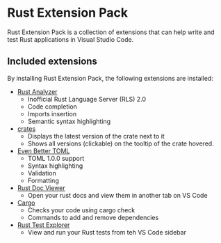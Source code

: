 # Rust Extension Pack

Rust Extension Pack is a collection of extensions that can help write and test Rust applications in Visual Studio Code.

## Included extensions
By installing Rust Extension Pack, the following extensions are installed:
* [Rust Analyzer](https://github.com/rust-analyzer/rust-analyzer)
  * Inofficial Rust Language Server (RLS) 2.0
  * Code completion
  * Imports insertion
  * Semantic syntax highlighting
* [crates](https://github.com/serayuzgur/crates)
  * Displays the latest version of the crate next to it
  * Shows all versions (clickable) on the tooltip of the crate hovered.
* [Even Better TOML](https://github.com/tamasfe/taplo)
  * TOML 1.0.0 support
  * Syntax highlighting
  * Validation
  * Formatting
* [Rust Doc Viewer](https://github.com/JScearcy/rust-doc-viewer)
  * Open your rust docs and view them in another tab on VS Code
* [Cargo](https://github.com/panicbit/vscode-cargo)
  * Checks your code using cargo check
  * Commands to add and remove dependencies
* [Rust Test Explorer](https://github.com/swellaby/vscode-rust-test-adapter)
  * View and run your Rust tests from teh VS Code sidebar